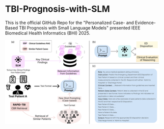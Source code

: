 # TBI-Prognosis-with-SLM
This is the official GitHub Repo for the "Personalized Case- and Evidence-Based TBI Prognosis with Small Language Models" presented IEEE Biomedical Health Informatics (BHI) 2025. 

![Fig 1](photos/Fig1_small.png)

